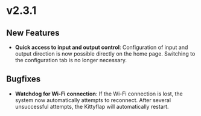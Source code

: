 # v2.3.1

## New Features
- **Quick access to input and output control**: Configuration of input and output direction is now possible directly on the home page. Switching to the configuration tab is no longer necessary.

## Bugfixes
- **Watchdog for Wi-Fi connection**: If the Wi-Fi connection is lost, the system now automatically attempts to reconnect. After several unsuccessful attempts, the Kittyflap will automatically restart.